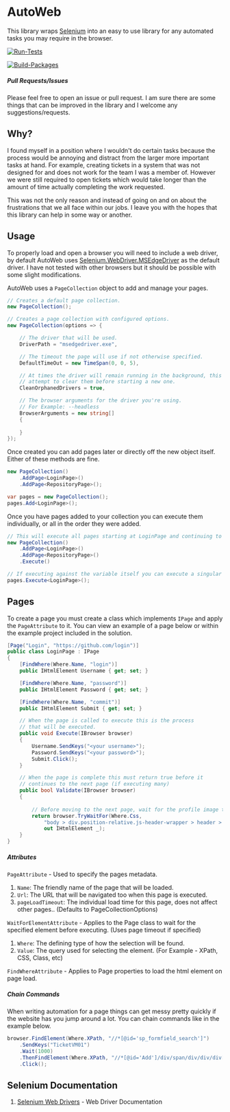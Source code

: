 # AutoWeb
This library wraps [Selenium](https://github.com/SeleniumHQ/selenium) into an easy to use library for any
automated tasks you may require in the browser.

[![Run-Tests](https://github.com/lzinga/AutoWeb/actions/workflows/run-tests.yml/badge.svg)](https://github.com/lzinga/AutoWeb/actions/workflows/run-tests.yml)

[![Build-Packages](https://github.com/lzinga/AutoWeb/actions/workflows/build-packages.yml/badge.svg)](https://github.com/lzinga/AutoWeb/actions/workflows/build-packages.yml)

##### Pull Requests/Issues
Please feel free to open an issue or pull request. I am sure there are some things that
can be improved in the library and I welcome any suggestions/requests.

## Why?
I found myself in a position where I wouldn't do certain tasks because the process
would be annoying and distract from the larger more important tasks at hand. For example, creating
tickets in a system that was not designed for and does not work for the team I was a member of. However
we were still required to open tickets which would take longer than the amount of time actually
completing the work requested.

This was not the only reason and instead of going on and on about the frustrations that we all face
within our jobs. I leave you with the hopes that this library can help in some way or another.

## Usage
To properly load and open a browser you will need to include a web driver, by default
AutoWeb uses [Selenium.WebDriver.MSEdgeDriver](https://www.nuget.org/packages/Selenium.WebDriver.MSEdgeDriver/89.0.774.54)
as the default driver. I have not tested with other browsers but it should be possible with some slight modifications.

AutoWeb uses a `PageCollection` object to add and manage your pages.
```csharp
// Creates a default page collection.
new PageCollection();

// Creates a page collection with configured options.
new PageCollection(options => {

    // The driver that will be used.
    DriverPath = "msedgedriver.exe",

    // The timeout the page will use if not otherwise specified.
    DefaultTimeOut = new TimeSpan(0, 0, 5),

    // At times the driver will remain running in the background, this will
    // attempt to clear them before starting a new one.
    CleanOrphanedDrivers = true,

    // The browser arguments for the driver you're using.
    // For Example: --headless
    BrowserArguments = new string[]
    {
        
    }
});
```

Once created you can add pages later or directly off the new object itself. Either of these methods are fine.
```csharp
new PageCollection()
    .AddPage<LoginPage>()
    .AddPage<RepositoryPage>();

var pages = new PageCollection();
pages.Add<LoginPage>();
```

Once you have pages added to your collection you can execute them individually,
or all in the order they were added.
```csharp
// This will execute all pages starting at LoginPage and continuing to RepositoryPage
new PageCollection()
    .AddPage<LoginPage>()
    .AddPage<RepositoryPage>()
    .Execute()

// If executing against the variable itself you can execute a singular page.
pages.Execute<LoginPage>();

```


## Pages
To create a page you must create a class which implements `IPage` and apply the
`PageAttribute` to it. You can view an example of a page below or within the example project
included in the solution.

```csharp
[Page("Login", "https://github.com/login")]
public class LoginPage : IPage
{
    [FindWhere(Where.Name, "login")]
    public IHtmlElement Username { get; set; }

    [FindWhere(Where.Name, "password")]
    public IHtmlElement Password { get; set; }

    [FindWhere(Where.Name, "commit")]
    public IHtmlElement Submit { get; set; }

    // When the page is called to execute this is the process
    // that will be executed.
    public void Execute(IBrowser browser)
    {
        Username.SendKeys("<your username>");
        Password.SendKeys("<your password>");
        Submit.Click();
    }

    // When the page is complete this must return true before it
    // continues to the next page (if executing many)
    public bool Validate(IBrowser browser)
    {
            
        // Before moving to the next page, wait for the profile image to appear.
        return browser.TryWaitFor(Where.Css,
            "body > div.position-relative.js-header-wrapper > header > div.Header-item.position-relative.mr-0.d-none.d-md-flex > details > summary > img",
            out IHtmlElement _);
    }
}
```

##### Attributes
`PageAttribute` - Used to specify the pages metadata.
1. `Name`: The friendly name of the page that will be loaded.
2. `Url`: The URL that will be navigated too when this page is executed.
3. `pageLoadTimeout`: The individual load time for this page, does not affect other pages.. (Defaults to PageCollectionOptions)

`WaitForElementAttribute` - Applies to the Page class to wait for the specified element before executing. (Uses page timeout if specified)
1. `Where`: The defining type of how the selection will be found.
2. `Value`: The query used for selecting the element. (For Example - XPath, CSS, Class, etc)

`FindWhereAttribute` - Applies to Page properties to load the html element on page load.
##### Chain Commands
When writing automation for a page things can get messy pretty quickly if the website has you jump
around a lot. You can chain commands like in the example below.
```csharp
browser.FindElement(Where.XPath, "//*[@id='sp_formfield_search']")
    .SendKeys("TicketVM01")
    .Wait(1000)
    .ThenFindElement(Where.XPath, "//*[@id='Add']/div/span/div/div/div[2]/input[2]")
    .Click();
```


## Selenium Documentation 
1. [Selenium Web Drivers](https://www.selenium.dev/documentation/en/webdriver/) - Web Driver Documentation
